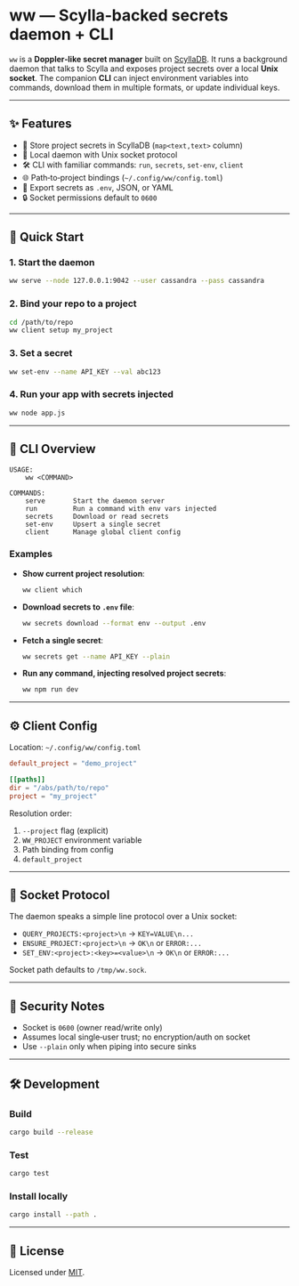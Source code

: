# ww — Scylla‑backed secrets daemon + CLI

`ww` is a **Doppler‑like secret manager** built on [ScyllaDB](https://www.scylladb.com/). It runs a background daemon that talks to Scylla and exposes project secrets over a local **Unix socket**. The companion **CLI** can inject environment variables into commands, download them in multiple formats, or update individual keys.

---

## ✨ Features

- 🔑 Store project secrets in ScyllaDB (`map<text,text>` column)
- 📡 Local daemon with Unix socket protocol
- 🛠 CLI with familiar commands: `run`, `secrets`, `set-env`, `client`
- 🌐 Path‑to‑project bindings (`~/.config/ww/config.toml`)
- 📄 Export secrets as `.env`, JSON, or YAML
- 🔒 Socket permissions default to `0600`

---

## 🚀 Quick Start

### 1. Start the daemon

```bash
ww serve --node 127.0.0.1:9042 --user cassandra --pass cassandra
```

### 2. Bind your repo to a project

```bash
cd /path/to/repo
ww client setup my_project
```

### 3. Set a secret

```bash
ww set-env --name API_KEY --val abc123
```

### 4. Run your app with secrets injected

```bash
ww node app.js
```

---

## 🔧 CLI Overview

```text
USAGE:
    ww <COMMAND>

COMMANDS:
    serve       Start the daemon server
    run         Run a command with env vars injected
    secrets     Download or read secrets
    set-env     Upsert a single secret
    client      Manage global client config
```

### Examples

- **Show current project resolution**:

  ```bash
  ww client which
  ```

- **Download secrets to `.env` file**:

  ```bash
  ww secrets download --format env --output .env
  ```

- **Fetch a single secret**:

  ```bash
  ww secrets get --name API_KEY --plain
  ```

- **Run any command, injecting resolved project secrets**:

  ```bash
  ww npm run dev
  ```

---

## ⚙️ Client Config

Location: `~/.config/ww/config.toml`

```toml
default_project = "demo_project"

[[paths]]
dir = "/abs/path/to/repo"
project = "my_project"
```

Resolution order:

1. `--project` flag (explicit)
2. `WW_PROJECT` environment variable
3. Path binding from config
4. `default_project`

---

## 📡 Socket Protocol

The daemon speaks a simple line protocol over a Unix socket:

- `QUERY_PROJECTS:<project>\n` → `KEY=VALUE\n...`
- `ENSURE_PROJECT:<project>\n` → `OK\n` or `ERROR:...`
- `SET_ENV:<project>:<key>=<value>\n` → `OK\n` or `ERROR:...`

Socket path defaults to `/tmp/ww.sock`.

---

## 🔐 Security Notes

- Socket is `0600` (owner read/write only)
- Assumes local single‑user trust; no encryption/auth on socket
- Use `--plain` only when piping into secure sinks

---

## 🛠 Development

### Build

```bash
cargo build --release
```

### Test

```bash
cargo test
```

### Install locally

```bash
cargo install --path .
```

---

## 📜 License

Licensed under [MIT](LICENSE).
